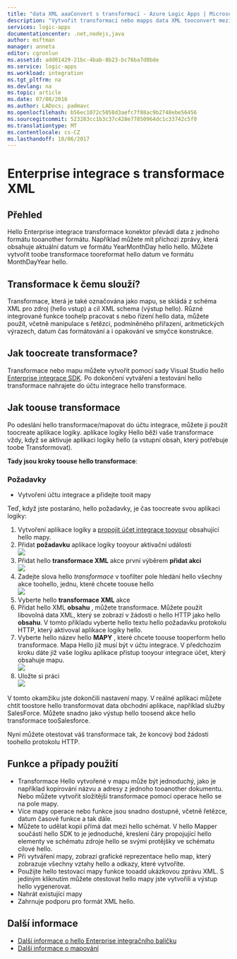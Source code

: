 ```yaml
---
title: "data XML aaaConvert s transformací - Azure Logic Apps | Microsoft Docs"
description: "Vytvořit transformací nebo mapps data XML tooconvert mezi formáty v aplikacích logiky pomocí hello Enterprise integraci sady SDK"
services: logic-apps
documentationcenter: .net,nodejs,java
author: msftman
manager: anneta
editor: cgronlun
ms.assetid: add01429-21bc-4bab-8b23-bc76ba7d0bde
ms.service: logic-apps
ms.workload: integration
ms.tgt_pltfrm: na
ms.devlang: na
ms.topic: article
ms.date: 07/08/2016
ms.author: LADocs; padmavc
ms.openlocfilehash: b56ec1072c5058d3aefc7f88ac9b2748ebe56456
ms.sourcegitcommit: 523283cc1b3c37c428e77850964dc1c33742c5f0
ms.translationtype: MT
ms.contentlocale: cs-CZ
ms.lasthandoff: 10/06/2017
---
```

# <a name="enterprise-integration-with-xml-transforms"></a>Enterprise integrace s transformace XML
## <a name="overview"></a>Přehled
Hello Enterprise integrace transformace konektor převádí data z jednoho formátu tooanother formátu. Například můžete mít příchozí zprávy, která obsahuje aktuální datum ve formátu YearMonthDay hello hello. Můžete vytvořit toobe transformace tooreformat hello datum ve formátu MonthDayYear hello.

## <a name="what-does-a-transform-do"></a>Transformace k čemu slouží?
Transformace, která je také označována jako mapu, se skládá z schéma XML pro zdroj (hello vstup) a cíl XML schema (výstup hello). Různé integrované funkce toohelp pracovat s nebo řízení hello data, můžete použít, včetně manipulace s řetězci, podmíněného přiřazení, aritmetických výrazech, datum čas formátování a i opakování ve smyčce konstrukce.

## <a name="how-toocreate-a-transform"></a>Jak toocreate transformace?
Transformace nebo mapu můžete vytvořit pomocí sady Visual Studio hello [Enterprise integrace SDK](https://aka.ms/vsmapsandschemas). Po dokončení vytváření a testování hello transformace nahrajete do účtu integrace hello transformace. 

## <a name="how-toouse-a-transform"></a>Jak toouse transformace
Po odeslání hello transformace/mapovat do účtu integrace, můžete ji použít toocreate aplikace logiky. aplikace logiky Hello běží vaše transformace vždy, když se aktivuje aplikaci logiky hello (a vstupní obsah, který potřebuje toobe Transformovat).

**Tady jsou kroky toouse hello transformace**:

### <a name="prerequisites"></a>Požadavky

* Vytvoření účtu integrace a přidejte tooit mapy  

Teď, když jste postaráno, hello požadavky, je čas toocreate svou aplikaci logiky:  

1. Vytvoření aplikace logiky a [propojit účet integrace tooyour](../logic-apps/logic-apps-enterprise-integration-accounts.md "další toolink aplikace logiky integrace účet tooa") obsahující hello mapy.
2. Přidat **požadavku** aplikace logiky tooyour aktivační události  
   ![](./media/logic-apps-enterprise-integration-transforms/transform-1.png)    
3. Přidat hello **transformace XML** akce první výběrem **přidat akci**   
   ![](./media/logic-apps-enterprise-integration-transforms/transform-2.png)   
4. Zadejte slova hello *transformace* v toofilter pole hledání hello všechny akce toohello, jednu, které chcete toouse hello  
   ![](./media/logic-apps-enterprise-integration-transforms/transform-3.png)  
5. Vyberte hello **transformace XML** akce   
6. Přidat hello XML **obsahu** , můžete transformace. Můžete použít libovolná data XML, který se zobrazí v žádosti o hello HTTP jako hello **obsahu**. V tomto příkladu vyberte hello textu hello požadavku protokolu HTTP, který aktivoval aplikace logiky hello.
7. Vyberte hello název hello **MAPY** , které chcete toouse tooperform hello transformace. Mapa Hello již musí být v účtu integrace. V předchozím kroku dáte již vaše logiku aplikace přístup tooyour integrace účet, který obsahuje mapu.      
   ![](./media/logic-apps-enterprise-integration-transforms/transform-4.png) 
8. Uložte si práci  
    ![](./media/logic-apps-enterprise-integration-transforms/transform-5.png) 

V tomto okamžiku jste dokončili nastavení mapy. V reálné aplikaci můžete chtít toostore hello transformovat data obchodní aplikace, například služby SalesForce. Můžete snadno jako výstup hello toosend akce hello transformace tooSalesforce. 

Nyní můžete otestovat váš transformace tak, že koncový bod žádosti toohello protokolu HTTP.  

## <a name="features-and-use-cases"></a>Funkce a případy použití
* Transformace Hello vytvořené v mapu může být jednoduchý, jako je například kopírování názvu a adresy z jednoho tooanother dokumentu. Nebo můžete vytvořit složitější transformace pomocí operace hello se na pole mapy.  
* Více mapy operace nebo funkce jsou snadno dostupné, včetně řetězce, datum časové funkce a tak dále.  
* Můžete to udělat kopii přímá dat mezi hello schémat. V hello Mapper součástí hello SDK to je jednoduché, kreslení čáry propojující hello elementy ve schématu zdroje hello se svými protějšky ve schématu cílové hello.  
* Při vytváření mapy, zobrazí grafické reprezentace hello map, který zobrazuje všechny vztahy hello a odkazy, které vytvoříte.
* Použijte hello testovací mapy funkce tooadd ukázkovou zprávu XML. S jediným kliknutím můžete otestovat hello mapy jste vytvořili a výstup hello vygenerovat.  
* Nahrát existující mapy  
* Zahrnuje podporu pro formát XML hello.

## <a name="learn-more"></a>Další informace
* [Další informace o hello Enterprise integračního balíčku](../logic-apps/logic-apps-enterprise-integration-overview.md "Další informace o Enterprise integračního balíčku")  
* [Další informace o mapování](../logic-apps/logic-apps-enterprise-integration-maps.md "Další informace o enterprise integrace mapy")  

